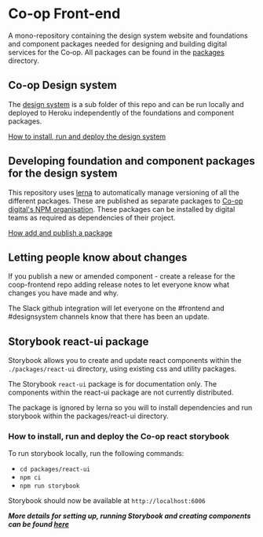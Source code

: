 # Co-op Front-end

A mono-repository containing the design system website and foundations and component packages needed for designing and building digital services for the Co‑op. All packages can be found in the [packages](./packages) directory.

## Co-op Design system

The [design system](http://coop.co.uk/designsystem) is a sub folder of this repo and can be run locally and deployed to Heroku independently of the foundations and component packages.

[How to install, run and deploy the design system](https://github.com/coopdigital/coop-frontend/blob/master/design-system/README.md)

## Developing foundation and component packages for the design system

This repository uses [lerna](https://github.com/lerna/lerna) to automatically manage versioning of all the different packages. These are published as separate packages to [Co-op digital's NPM organisation](https://www.npmjs.com/org/coopdigital). These packages can be installed by digital teams as required as dependencies of their project.

[How add and publish a package](https://github.com/coopdigital/coop-frontend/blob/master/packages/README.md)

## Letting people know about changes

If you publish a new or amended component - create a release for the coop-frontend repo adding release notes to let everyone know what changes you have made and why.

The Slack github integration will let everyone on the #frontend and #designsystem channels know that there has been an update.

## Storybook react-ui package

Storybook allows you to create and update react components within the `./packages/react-ui` directory, using existing css and utility packages.

The Storybook `react-ui` package is for documentation only. The components within the react-ui package are not currently distributed.

The package is ignored by lerna so you will to install dependencies and run storybook within the packages/react-ui directory.

### **How to install, run and deploy the Co-op react storybook**

To run storybook locally, run the following commands:

- `cd packages/react-ui`
- `npm ci`
- `npm run storybook`

Storybook should now be available at `http://localhost:6006`

**_More details for setting up, running Storybook and creating components can be found [here](https://github.com/coopdigital/coop-frontend/blob/master/packages/react-ui/readme.md)_**

